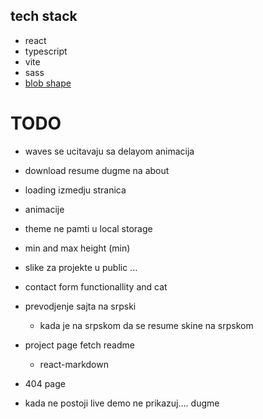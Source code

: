 ## tech stack

- react
- typescript
- vite
- sass
- [blob shape](https://www.npmjs.com/package/blobshape)

# TODO

- waves se ucitavaju sa delayom animacija

- download resume dugme na about

- loading izmedju stranica

- animacije

- theme ne pamti u local storage

- min and max height (min)

- slike za projekte u public ...

- contact form functionallity and cat

- prevodjenje sajta na srpski

  - kada je na srpskom da se resume skine na srpskom

- project page fetch readme

  - react-markdown

- 404 page

- kada ne postoji live demo ne prikazuj.... dugme
